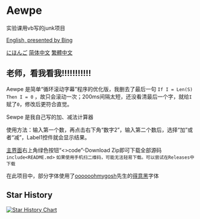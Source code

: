 # Aewpe
实验课用vb写的junk项目

[English, presented by Bing](README_EN.md)

[にほんご](README_JP.md) [简体中文](README.md) [繁體中文](README_TC.md)
## 老师，看我看我!!!!!!!!!!!
 Aewpe 是简单“循环滚动字幕”程序的优化版，我删去了最后一句 `If I = Len(S) Then I = 0` ，故只会滚动一次；200ms间隔太短，还没看清最后一个字，就给`I`赋了`0`，修改后更符合直觉。

 Sewpe 是我自己写的加、减法计算器
 
 使用方法：输入第一个数，再点击右下角“数字2”，输入第二个数后，选择“加”或者“减”，Label1控件就会显示结果。
 
 [主界面](https://github.com/Gakusyun/Aewpe)右上角绿色按钮“<>code”-Download Zip即可下载全部源码 `include<README.md>` `如果使用手机扫二维码，可能无法轻易下载。可以尝试在Releases中下载`
 
 在此项目中，部分字体使用了[oooooohmygosh](https://space.bilibili.com/38053181)先生的[得意黑](https://github.com/atelier-anchor/smiley-sans)字体
## Star History
[![Star History Chart](https://api.star-history.com/svg?repos=Gakusyun/Aewpe&type=Date)](https://star-history.com/#Gakusyun/Aewpe&Date)
